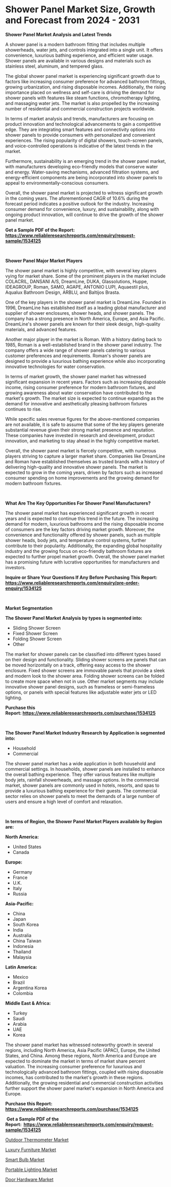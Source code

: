 <p><h1>Shower Panel Market Size, Growth and Forecast from 2024 - 2031</h1></p><p><strong>Shower Panel Market Analysis and Latest Trends</strong></p>
<p><p>A shower panel is a modern bathroom fitting that includes multiple showerheads, water jets, and controls integrated into a single unit. It offers convenience, luxurious bathing experience, and efficient water usage. Shower panels are available in various designs and materials such as stainless steel, aluminum, and tempered glass.</p><p>The global shower panel market is experiencing significant growth due to factors like increasing consumer preference for advanced bathroom fittings, growing urbanization, and rising disposable incomes. Additionally, the rising importance placed on wellness and self-care is driving the demand for shower panels with features like steam functions, chromotherapy lighting, and massaging water jets. The market is also propelled by the increasing number of residential and commercial construction projects worldwide.</p><p>In terms of market analysis and trends, manufacturers are focusing on product innovation and technological advancements to gain a competitive edge. They are integrating smart features and connectivity options into shower panels to provide consumers with personalized and convenient experiences. The rising popularity of digital showers, touch-screen panels, and voice-controlled operations is indicative of the latest trends in the market.</p><p>Furthermore, sustainability is an emerging trend in the shower panel market, with manufacturers developing eco-friendly models that conserve water and energy. Water-saving mechanisms, advanced filtration systems, and energy-efficient components are being incorporated into shower panels to appeal to environmentally-conscious consumers.</p><p>Overall, the shower panel market is projected to witness significant growth in the coming years. The aforementioned CAGR of 10.6% during the forecast period indicates a positive outlook for the industry. Increasing consumer demand for convenience, luxury, and sustainability, along with ongoing product innovation, will continue to drive the growth of the shower panel market.</p></p>
<p><strong>Get a Sample PDF of the Report:&nbsp; <a href="https://www.reliableresearchreports.com/enquiry/request-sample/1534125">https://www.reliableresearchreports.com/enquiry/request-sample/1534125</a></strong></p>
<p>&nbsp;</p>
<p><strong>Shower Panel Major Market Players</strong></p>
<p><p>The shower panel market is highly competitive, with several key players vying for market share. Some of the prominent players in the market include COLACRIL, DANSANI A/S, DreamLine, DUKA, Glassolutions, Huppe, IDEAGROUP, Roman, SAMO, AGAPE, ANTONIO LUPI, Aquaestil plus, Aqualux Bathroom Design, ARBLU, and Baltijos Brasta.</p><p>One of the key players in the shower panel market is DreamLine. Founded in 1996, DreamLine has established itself as a leading global manufacturer and supplier of shower enclosures, shower heads, and shower panels. The company has a strong presence in North America, Europe, and Asia Pacific. DreamLine's shower panels are known for their sleek design, high-quality materials, and advanced features.</p><p>Another major player in the market is Roman. With a history dating back to 1985, Roman is a well-established brand in the shower panel industry. The company offers a wide range of shower panels catering to various customer preferences and requirements. Roman's shower panels are designed to provide a luxurious bathing experience while also incorporating innovative technologies for water conservation.</p><p>In terms of market growth, the shower panel market has witnessed significant expansion in recent years. Factors such as increasing disposable income, rising consumer preference for modern bathroom fixtures, and growing awareness about water conservation have contributed to the market's growth. The market size is expected to continue expanding as the demand for innovative and aesthetically pleasing bathroom fixtures continues to rise.</p><p>While specific sales revenue figures for the above-mentioned companies are not available, it is safe to assume that some of the key players generate substantial revenue given their strong market presence and reputation. These companies have invested in research and development, product innovation, and marketing to stay ahead in the highly competitive market.</p><p>Overall, the shower panel market is fiercely competitive, with numerous players striving to capture a larger market share. Companies like DreamLine and Roman have established themselves as trusted brands with a history of delivering high-quality and innovative shower panels. The market is expected to grow in the coming years, driven by factors such as increased consumer spending on home improvements and the growing demand for modern bathroom fixtures.</p></p>
<p>&nbsp;</p>
<p><strong>What Are The Key Opportunities For Shower Panel Manufacturers?</strong></p>
<p><p>The shower panel market has experienced significant growth in recent years and is expected to continue this trend in the future. The increasing demand for modern, luxurious bathrooms and the rising disposable income of consumers are the key factors driving market growth. Moreover, the convenience and functionality offered by shower panels, such as multiple shower heads, body jets, and temperature control systems, further contribute to their popularity. Additionally, the expanding global hospitality industry and the growing focus on eco-friendly bathroom fixtures are expected to further propel market growth. Overall, the shower panel market has a promising future with lucrative opportunities for manufacturers and investors.</p></p>
<p><strong>Inquire or Share Your Questions If Any Before Purchasing This Report: <a href="https://www.reliableresearchreports.com/enquiry/pre-order-enquiry/1534125">https://www.reliableresearchreports.com/enquiry/pre-order-enquiry/1534125</a></strong></p>
<p>&nbsp;</p>
<p><strong>Market Segmentation</strong></p>
<p><strong>The Shower Panel Market Analysis by types is segmented into:</strong></p>
<p><ul><li>Sliding Shower Screen</li><li>Fixed Shower Screen</li><li>Folding Shower Screen</li><li>Other</li></ul></p>
<p><p>The market for shower panels can be classified into different types based on their design and functionality. Sliding shower screens are panels that can be moved horizontally on a track, offering easy access to the shower enclosure. Fixed shower screens are immovable panels that provide a sleek and modern look to the shower area. Folding shower screens can be folded to create more space when not in use. Other market segments may include innovative shower panel designs, such as frameless or semi-frameless options, or panels with special features like adjustable water jets or LED lighting.</p></p>
<p><strong>Purchase this Report:&nbsp;<a href="https://www.reliableresearchreports.com/purchase/1534125">https://www.reliableresearchreports.com/purchase/1534125</a></strong></p>
<p>&nbsp;</p>
<p><strong>The Shower Panel Market Industry Research by Application is segmented into:</strong></p>
<p><ul><li>Household</li><li>Commercial</li></ul></p>
<p><p>The shower panel market has a wide application in both household and commercial settings. In households, shower panels are installed to enhance the overall bathing experience. They offer various features like multiple body jets, rainfall showerheads, and massage options. In the commercial market, shower panels are commonly used in hotels, resorts, and spas to provide a luxurious bathing experience for their guests. The commercial sector relies on shower panels to meet the demands of a large number of users and ensure a high level of comfort and relaxation.</p></p>
<p>&nbsp;</p>
<p><strong>In terms of Region, the Shower Panel Market Players available by Region are:</strong></p>
<p>
    <p> <strong> North America: </strong>
        <ul>
            <li>United States</li>
            <li>Canada</li>
        </ul>
        </p> 
    <p> <strong> Europe: </strong>
        <ul>
            <li>Germany</li>
            <li>France</li>
            <li>U.K.</li>
            <li>Italy</li>
            <li>Russia</li>
        </ul>
        </p> 
    <p> <strong> Asia-Pacific: </strong>
        <ul>
            <li>China</li>
            <li>Japan</li>
            <li>South Korea</li>
            <li>India</li>
            <li>Australia</li>
            <li>China Taiwan</li>
            <li>Indonesia</li>
            <li>Thailand</li>
            <li>Malaysia</li>
        </ul>
        </p> 
    <p> <strong> Latin America: </strong>
        <ul>
            <li>Mexico</li>
            <li>Brazil</li>
            <li>Argentina Korea</li>
            <li>Colombia</li>
        </ul>
        </p> 
    <p> <strong> Middle East & Africa: </strong>
        <ul>
            <li>Turkey</li>
            <li>Saudi</li>
            <li>Arabia</li>
            <li>UAE</li>
            <li>Korea</li>
        </ul>
    </p>
    </p>
<p><p>The shower panel market has witnessed noteworthy growth in several regions, including North America, Asia Pacific (APAC), Europe, the United States, and China. Among these regions, North America and Europe are expected to dominate the market in terms of market share percent valuation. The increasing consumer preference for luxurious and technologically advanced bathroom fittings, coupled with rising disposable incomes, has contributed to the market's growth in these regions. Additionally, the growing residential and commercial construction activities further support the shower panel market's expansion in North America and Europe.</p></p>
<p><strong>Purchase this Report: <a href="https://www.reliableresearchreports.com/purchase/1534125">https://www.reliableresearchreports.com/purchase/1534125</a></strong></p>
<p>&nbsp;<strong>Get a Sample PDF of the Report:&nbsp;&nbsp;<a href="https://www.reliableresearchreports.com/enquiry/request-sample/1534125">https://www.reliableresearchreports.com/enquiry/request-sample/1534125</a></strong></p>
<p><strong></strong></p>
<p><p><a href="https://github.com/ruslanpoljakovrd177/Market-Research-Report-List-2/blob/main/outdoor-thermometer-market.md">Outdoor Thermometer Market</a></p><p><a href="https://github.com/grishafomin4852/Market-Research-Report-List-2/blob/main/luxury-furniture-market.md">Luxury Furniture Market</a></p><p><a href="https://github.com/abbypearson7765/Market-Research-Report-List-2/blob/main/smart-bulb-market.md">Smart Bulb Market</a></p><p><a href="https://github.com/jonneygiverf/Market-Research-Report-List-2/blob/main/portable-lighting-market.md">Portable Lighting Market</a></p><p><a href="https://github.com/dziulagalemab/Market-Research-Report-List-2/blob/main/door-hardware-market.md">Door Hardware Market</a></p></p>